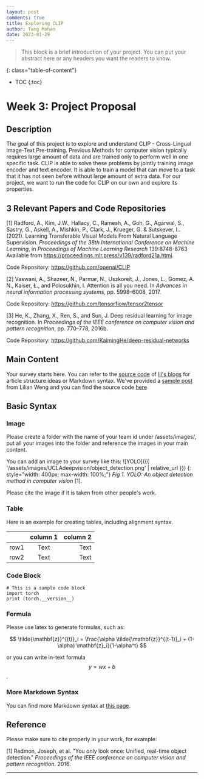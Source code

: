 ```yaml
---
layout: post
comments: true
title: Exploring CLIP
author: Tang Mohan
date: 2023-01-29
---
```



> This block is a brief introduction of your project. You can put your abstract here or any headers you want the readers to know.


<!--more-->
{: class="table-of-content"}
* TOC
{:toc}

# Week 3: Project Proposal
## Description
The goal of this project is to explore and understand CLIP - Cross-Lingual Image-Text Pre-training. Previous Methods for computer vision typically requires large amount of data and are trained only to perform well in one specific task. CLIP is able to solve these problems by jointly training image encoder and text encoder. It is able to train a model that can move to a task that it has not seen before without large amount of extra data.  For our project, we want to run the code for CLIP on our own and explore its properties. 

## 3 Relevant Papers and Code Repositories
[1] Radford, A., Kim, J.W., Hallacy, C., Ramesh, A., Goh, G., Agarwal, S., Sastry, G., Askell, A., Mishkin, P., Clark, J., Krueger, G. & Sutskever, I.. (2021). Learning Transferable Visual Models From Natural Language Supervision. *Proceedings of the 38th International Conference on Machine Learning*, in *Proceedings of Machine Learning Research* 139:8748-8763 Available from https://proceedings.mlr.press/v139/radford21a.html.

Code Repository: https://github.com/openai/CLIP

[2] Vaswani, A., Shazeer, N., Parmar, N., Uszkoreit, J., Jones, L., Gomez, A. N., Kaiser, Ł., and Polosukhin, I. Attention is all you need. In *Advances in neural information processing systems*, pp. 5998–6008, 2017.

Code Repository: https://github.com/tensorflow/tensor2tensor

[3] He, K., Zhang, X., Ren, S., and Sun, J. Deep residual learning for image recognition. In *Proceedings of the IEEE conference on computer vision and pattern recognition*, pp. 770–778, 2016b.

Code Repository: https://github.com/KaimingHe/deep-residual-networks
## Main Content
Your survey starts here. You can refer to the [source code](https://github.com/lilianweng/lil-log/tree/master/_posts) of [lil's blogs](https://lilianweng.github.io/lil-log/) for article structure ideas or Markdown syntax. We've provided a [sample post](https://ucladeepvision.github.io/CS188-Projects-2022Winter/2017/06/21/an-overview-of-deep-learning.html) from Lilian Weng and you can find the source code [here](https://raw.githubusercontent.com/UCLAdeepvision/CS188-Projects-2022Winter/main/_posts/2017-06-21-an-overview-of-deep-learning.md)

## Basic Syntax
### Image
Please create a folder with the name of your team id under /assets/images/, put all your images into the folder and reference the images in your main content.

You can add an image to your survey like this:
![YOLO]({{ '/assets/images/UCLAdeepvision/object_detection.png' | relative_url }})
{: style="width: 400px; max-width: 100%;"}
*Fig 1. YOLO: An object detection method in computer vision* [1].

Please cite the image if it is taken from other people's work.


### Table
Here is an example for creating tables, including alignment syntax.

|             | column 1    |  column 2     |
| :---        |    :----:   |          ---: |
| row1        | Text        | Text          |
| row2        | Text        | Text          |



### Code Block
```
# This is a sample code block
import torch
print (torch.__version__)
```


### Formula
Please use latex to generate formulas, such as:

$$
\tilde{\mathbf{z}}^{(t)}_i = \frac{\alpha \tilde{\mathbf{z}}^{(t-1)}_i + (1-\alpha) \mathbf{z}_i}{1-\alpha^t}
$$

or you can write in-text formula $$y = wx + b$$.

### More Markdown Syntax
You can find more Markdown syntax at [this page](https://www.markdownguide.org/basic-syntax/).

## Reference
Please make sure to cite properly in your work, for example:

[1] Redmon, Joseph, et al. "You only look once: Unified, real-time object detection." *Proceedings of the IEEE conference on computer vision and pattern recognition*. 2016.

---
